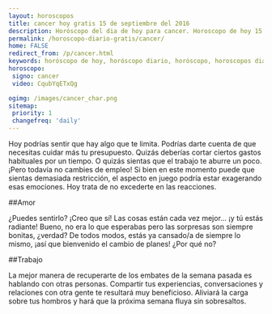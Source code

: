 ```yaml
---
layout: horoscopos
title: cancer hoy gratis 15 de septiembre del 2016 
description: Horóscopo del dia de hoy para cancer. Horoscopo de hoy 15 de septiembre del 2016. Las predicciones de amor, trabajo, vida personal gratis.
permalink: /horoscopo-diario-gratis/cancer/
home: FALSE
redirect_from: /p/cancer.html
keywords: horóscopo de hoy, horóscopo diario, horóscopo, horoscopos diarios gratis del dia de hoy, horóscopo diario gratis,horóscopo 2016, horóscopo esperanza gracia, horoscopo cancer hoy, horoscop, horóscopos gratis, horoscopo cancer, horoscopo cancer 2016, Tarot, Astrologia, Zodíaco, cancer, horoscopo gratis
horoscopo:
 signo: cancer
 video: CqubYqETxQg

ogimg: /images/cancer_char.png
sitemap:
 priority: 1
 changefreq: 'daily'
---
```



Hoy podrías sentir que hay algo que te limita. Podrías darte cuenta de que necesitas cuidar más tu presupuesto. Quizás deberías cortar ciertos gastos habituales por un tiempo. O quizás sientas que el trabajo te aburre un poco. ¡Pero todavía no cambies de empleo! Si bien en este momento puede que sientas demasiada restricción, el aspecto en juego podría estar exagerando esas emociones. Hoy trata de no excederte en las reacciones.

##Amor

¿Puedes sentirlo? ¡Creo que sí! Las cosas están cada vez mejor... ¡y tú estás radiante! Bueno, no era lo que esperabas pero las sorpresas son siempre bonitas, ¿verdad? De todos modos, estás ya cansado/a de siempre lo mismo, ¡así que bienvenido el cambio de planes! ¿Por qué no?

##Trabajo

La mejor manera de recuperarte de los embates de la semana pasada es hablando con otras personas. Compartir tus experiencias, conversaciones y relaciones con otra gente te resultará muy beneficioso. Aliviará la carga sobre tus hombros y hará que la próxima semana fluya sin sobresaltos.